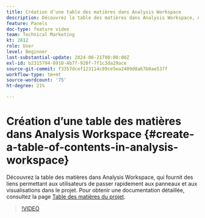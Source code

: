 ```yaml
---
title: Création d’une table des matières dans Analysis Workspace
description: Découvrez la table des matières dans Analysis Workspace, qui fournit des liens permettant aux utilisateurs de passer rapidement aux panneaux et aux visualisations dans le projet.
feature: Panels
doc-type: feature video
team: Technical Marketing
kt: 2812
role: User
level: Beginner
last-substantial-update: 2024-06-21T00:00:00Z
exl-id: b2315794-8910-4b7f-920f-7f1c3da29ace
source-git-commit: f3357dcef123114c89ce5ea2409d8a67b0ae537f
workflow-type: tm+mt
source-wordcount: '75'
ht-degree: 21%

---
```


# Création d’une table des matières dans Analysis Workspace {#create-a-table-of-contents-in-analysis-workspace}

Découvrez la table des matières dans Analysis Workspace, qui fournit des liens permettant aux utilisateurs de passer rapidement aux panneaux et aux visualisations dans le projet. Pour obtenir une documentation détaillée, consultez la page [Table des matières du projet](https://experienceleague.adobe.com/en/docs/analytics/analyze/analysis-workspace/build-workspace-project/project-table-of-contents).

>[!VIDEO](https://video.tv.adobe.com/v/26990/?quality=12&learn=on)
